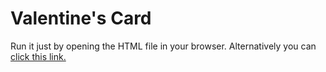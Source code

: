 # Valentine's Card

Run it just by opening the HTML file in your browser.
Alternatively you can [click this link.](http://valentines.schuy-home.com)


